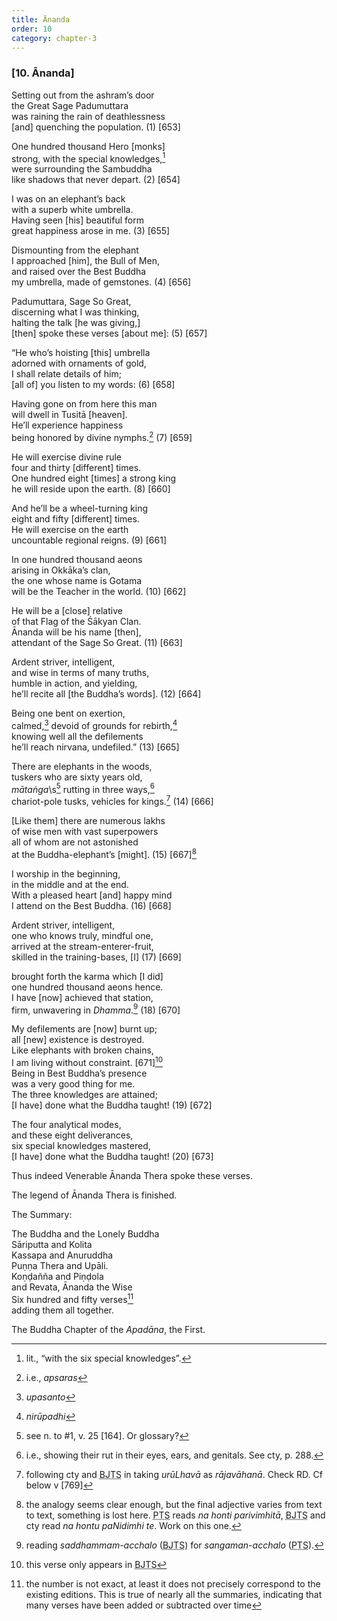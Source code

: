 ```yaml
---
title: Ānanda
order: 10
category: chapter-3
---
```


### \[10. Ānanda\]

Setting out from the ashram’s door  
the Great Sage Padumuttara  
was raining the rain of deathlessness  
\[and\] quenching the population. (1) \[653\]

One hundred thousand Hero \[monks\]  
strong, with the special knowledges,[^1]  
were surrounding the Sambuddha  
like shadows that never depart. (2) \[654\]

I was on an elephant’s back  
with a superb white umbrella.  
Having seen \[his\] beautiful form  
great happiness arose in me. (3) \[655\]

Dismounting from the elephant  
I approached \[him\], the Bull of Men,  
and raised over the Best Buddha  
my umbrella, made of gemstones. (4) \[656\]

Padumuttara, Sage So Great,  
discerning what I was thinking,  
halting the talk \[he was giving,\]  
\[then\] spoke these verses \[about me\]: (5) \[657\]

“He who’s hoisting \[this\] umbrella  
adorned with ornaments of gold,  
I shall relate details of him;  
\[all of\] you listen to my words: (6) \[658\]

Having gone on from here this man  
will dwell in Tusitā \[heaven\].  
He’ll experience happiness  
being honored by divine nymphs.[^2] (7) \[659\]

He will exercise divine rule  
four and thirty \[different\] times.  
One hundred eight \[times\] a strong king  
he will reside upon the earth. (8) \[660\]

And he’ll be a wheel-turning king  
eight and fifty \[different\] times.  
He will exercise on the earth  
uncountable regional reigns. (9) \[661\]

In one hundred thousand aeons  
arising in Okkāka’s clan,  
the one whose name is Gotama  
will be the Teacher in the world. (10) \[662\]

He will be a \[close\] relative  
of that Flag of the Śākyan Clan.  
Ānanda will be his name \[then\],  
attendant of the Sage So Great. (11) \[663\]

Ardent striver, intelligent,  
and wise in terms of many truths,  
humble in action, and yielding,  
he’ll recite all \[the Buddha’s words\]. (12) \[664\]

Being one bent on exertion,  
calmed,[^3] devoid of grounds for rebirth,[^4]  
knowing well all the defilements  
he’ll reach nirvana, undefiled.” (13) \[665\]

There are elephants in the woods,  
tuskers who are sixty years old,  
*mātaṅga*\s[^5] rutting in three ways,[^6]  
chariot-pole tusks, vehicles for kings.[^7] (14) \[666\]

\[Like them\] there are numerous lakhs  
of wise men with vast superpowers  
all of whom are not astonished  
at the Buddha-elephant’s \[might\]. (15) \[667\][^8]

I worship in the beginning,  
in the middle and at the end.  
With a pleased heart \[and\] happy mind  
I attend on the Best Buddha. (16) \[668\]

Ardent striver, intelligent,  
one who knows truly, mindful one,  
arrived at the stream-enterer-fruit,  
skilled in the training-bases, \[I\] (17) \[669\]

brought forth the karma which \[I did\]  
one hundred thousand aeons hence.  
I have \[now\] achieved that station,  
firm, unwavering in *Dhamma*.[^9] (18) \[670\]

My defilements are \[now\] burnt up;  
all \[new\] existence is destroyed.  
Like elephants with broken chains,  
I am living without constraint. \[671\][^10]  
Being in Best Buddha’s presence  
was a very good thing for me.  
The three knowledges are attained;  
\[I have\] done what the Buddha taught! (19) \[672\]

The four analytical modes,  
and these eight deliverances,  
six special knowledges mastered,  
\[I have\] done what the Buddha taught! (20) \[673\]

Thus indeed Venerable Ānanda Thera spoke these verses.

The legend of Ānanda Thera is finished.

The Summary:

The Buddha and the Lonely Buddha  
Sāriputta and Kolita  
Kassapa and Anuruddha  
Puṇṇa Thera and Upāli.  
Koṇḍañña and Piṇḍola  
and Revata, Ānanda the Wise  
Six hundred and fifty verses[^11]  
adding them all together.

The Buddha Chapter of the *Apadāna*, the First.

[^1]: lit., “with the six special knowledges”.

[^2]: i.e., *apsaras*

[^3]: *upasanto*

[^4]: *nirūpadhi*

[^5]: see n. to \#1, v. 25 \[164\]. Or glossary?

[^6]: i.e., showing their rut in their eyes, ears, and genitals. See cty, p. 288.

[^7]: following cty and <abbr title="Buddha Jayanthi Tripitaka Series">BJTS</abbr> in taking *urūLhavā* as *rājavāhanā*. Check RD. Cf below v \[769\]

[^8]: the analogy seems clear enough, but the final adjective varies from text to text, something is lost here. <abbr title="Pali Text Society">PTS</abbr> reads *na honti parivimhitā*, <abbr title="Buddha Jayanthi Tripitaka Series">BJTS</abbr> and cty read *na hontu paNidimhi te*. Work on this one.

[^9]: reading *saddhammam-a<span class="diacritics" data-state="on">c</span><span class="no-diacritics" data-state="off">ch</span>alo* (<abbr title="Buddha Jayanthi Tripitaka Series">BJTS</abbr>) for *sangaman-a<span class="diacritics" data-state="on">c</span><span class="no-diacritics" data-state="off">ch</span>alo* (<abbr title="Pali Text Society">PTS</abbr>).

[^10]: this verse only appears in <abbr title="Buddha Jayanthi Tripitaka Series">BJTS</abbr>

[^11]: the number is not exact, at least it does not precisely correspond to the existing editions. This is true of nearly all the summaries, indicating that many verses have been added or subtracted over time
